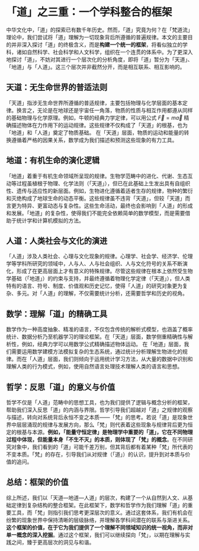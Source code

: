 # 「道」之三重：一个学科整合的框架

中华文化中，「道」的探索已有数千年历史。然而，「道」究竟为何？在「梵道流」理论中，我们尝试将「道」理解为一切现象背后所遵循的普遍规律。本文的主要目的并非深入探讨「道」的终极含义，而是**构建一个统一的框架**，将看似独立的学科，诸如自然科学、社会科学和人文科学，组织在一个连贯的体系中。为了更深入地探讨「道」，不妨对其进行一个层次化的分析角度，即将「道」暂分为「天道」、「地道」与「人道」。这三个层次并非截然分开，而是相互联系、相互影响的。

## 天道：无生命世界的普适法则

「天道」指涉无生命世界所遵循的普适规律，主要包括物理与化学层面的基本定律。换言之，无论是在地球还是宇宙任一角落，物质的性质与相互作用都遵从同样的基础物理与化学原理。例如，牛顿的经典力学定律，可以用公式 $\vec{F} = m\vec{a}$ 精确描述物体在力作用下的运动规律。这些规律不仅构成了「天道」的根基，也为「地道」和「人道」奠定了物质基础。 在「天道」层面，物质的运动和能量的转换遵循着严格的因果关系，数学成为我们描述和预测这些现象的有力工具。

## 地道：有机生命的演化逻辑

「地道」着重于有机生命领域所呈现的规律。生物学范畴中的进化、代谢、生态互动等过程虽植根于物理、化学法则（「天道」），但已在此基础上生发出具有自组织性、遗传与适应性的新层面。例如，生物进化遵循着适者生存的规律，物种的繁衍和灭绝构成了地球生命的动态平衡。这些规律虽不违背「天道」，但较「天道」而言更为特异、更富动态与复杂性。这些生命活动，最终也会影响到「人道」的形成和发展。「地道」的复杂性，使得我们不能完全依赖简单的数学模型，而是需要借助于统计学和计算机模拟的方法。

## 人道：人类社会与文化的演进

「人道」涉及人类社会、心理与文化现象的规律。心理学、社会学、经济学、伦理学等学科所研究的领域中，人与人、人与社会组织、人与文化符号的关系不断演化，形成了在更高层面上才有意义的特殊规律。尽管这些规律在根本上依然受生物学基础（「地道」）的约束与支持，并最终遵循着物理化学定律（「天道」），但人类特有的语言、符号、制度、价值观和历史记忆，使得「人道」的研究对象更为复杂、多元。对「人道」的理解，不仅需要统计分析，还需要哲学和历史的视角。

## 数学：理解「道」的精确工具

数学作为一种高度抽象、精准的语言，不仅包含传统的解析式模型，也涵盖了概率统计、数据分析乃至机器学习的理论框架。在「天道」层面，数学侧重精确性与解析性，例如，经典力学可以用数学公式精确描述物体运动。 在「地道」层面，我们需要运用数学建模方法模拟复杂的生态系统，通过统计分析理解生物进化的规律。而在「人道」层面，我们则倾向于运用统计学习方法，从大量的数据中识别和理解人类的行为模式，例如，使用自然语言处理技术理解人类的语言和思想。

## 哲学：反思「道」的意义与价值

哲学不仅是「人道」范畴中的思想工具，也为我们提供了逻辑与概念分析的框架，帮助我们深入反思「道」的内涵与界限。哲学引导我们超越对「道」之规律的观察与描述，转向对系统背后永恒不变之本质——「梵」的思考。若说「道」是现象世界中层层涌现的规律与发展方向，那么「梵」则代表着这些现象与规律背后更为恒定的根基与本源。**例如，「能量守恒定律」是物理学中重要的「道」，它在不同物理过程中体现，但能量本身「不生不灭」的本质，则体现了「梵」的概念**。在不同研究对象中，我们看到的「道」可能千差万别，但其背后都有着某种「梵」所代表的不变本质。「梵」的存在，引导我们从对规律（「道」）的认识，提升到对本质与价值的追问。

## 总结：框架的价值

综上所述，我们以「天道—地道—人道」的层次，构建了一个从自然到人文、从基础定律到复杂结构的整合框架。在此框架下，数学和哲学作为我们理解「道」的重要工具，而「梵」则指引我们思考更深层次的意义。通过这套体系，我们有机会在纷繁的现象世界中保持清晰的层级脉络，并理解各学科间潜在的联系与渐进关系。**这个框架的价值，在于它为我们提供了一个理解不同领域知识的统一视角，而非对单一概念的深入挖掘**。通过这个框架，我们可以继续探向「梵」，以期在理解与实践之间，臻于更高层次的洞见与和谐。
